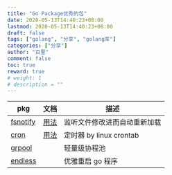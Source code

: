 ```yaml
---
title: "Go Package优秀的包"
date: 2020-05-13T14:40:23+08:00
lastmod: 2020-05-13T14:40:23+08:00
draft: false
tags: ["golang", "分享", "golang库"]
categories: ["分享"]
author: "百里"
comment: false
toc: true
reward: true
# weight: 1
# description = ""
---
```


| pkg | 文档 | 描述 |
| -------| ------ |------ |
| [fsnotify](https://github.com/fsnotify/fsnotify) | [用法](https://segmentfault.com/a/1190000021632889) | 监听文件修改进而自动重新加载|
| [cron](https://github.com/robfig/cron) | [用法](https://godoc.org/github.com/robfig/cron) | 定时器 by linux crontab|
| [grpool](https://github.com/ivpusic/grpool) |  | 轻量级协程池 |
|[endless](https://github.com/fvbock/endless)||优雅重启 go 程序|
